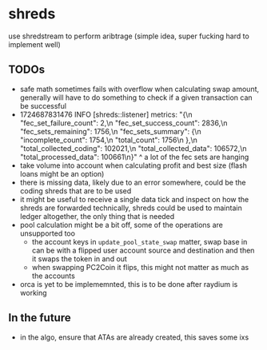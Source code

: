 # shreds

use shredstream to perform aribtrage (simple idea, super fucking hard to
implement well)

## TODOs

- safe math sometimes fails with overflow when calculating swap amount, generally will have to
  do something to check if a given transaction can be successful
- 1724687831476 INFO [shreds::listener] metrics: "{\n \"fec_set_failure_count\": 2,\n
  \"fec_set_success_count\": 2836,\n \"fec_sets_remaining\": 1756,\n \"fec_sets_summary\": {\n
  \"incomplete_count\": 1754,\n \"total_count\": 1756\n },\n \"total_collected_coding\":
  102021,\n \"total_collected_data\": 106572,\n \"total_processed_data\": 100661\n}"
  ^ a lot of the fec sets are hanging
- take volume into account when calculating profit and best size (flash loans might be an
  option)
- there is missing data, likely due to an error somewhere, could be the coding shreds that are
  to be used
- it might be useful to receive a single data tick and inspect on how the shreds are forwarded
  technically, shreds could be used to maintain ledger altogether, the only thing that is needed
- pool calculation might be a bit off, some of the operations are unsupported too
  - the account keys in `update_pool_state_swap` matter, swap base in can be
    with a flipped user account source
    and destination and then it swaps the token in and out
  * when swapping PC2Coin it flips, this might not matter as much as the accounts
- orca is yet to be implememnted, this is to be done after raydium is working

## In the future

- in the algo, ensure that ATAs are already created, this saves some ixs
